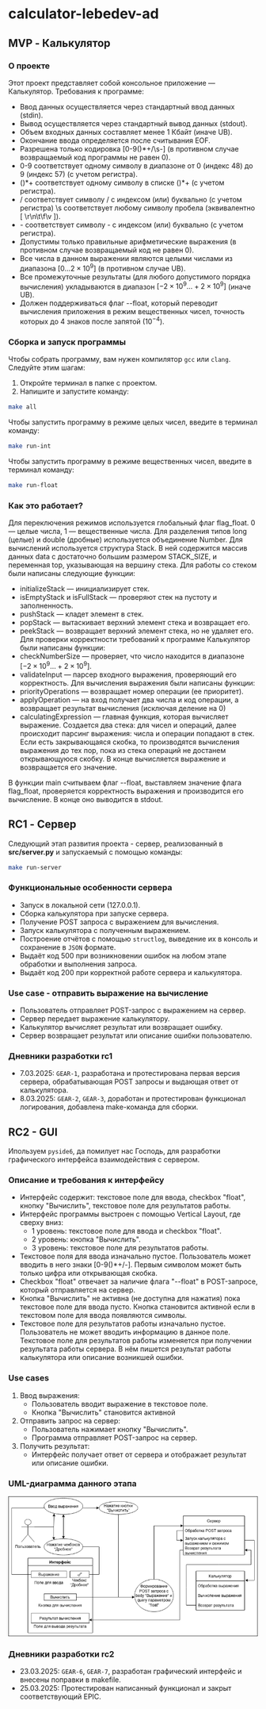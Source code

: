 # calculator-lebedev-ad

## MVP - Калькулятор

### О проекте

Этот проект представляет собой консольное приложение — Калькулятор.
Требования к программе:

- Ввод данных осуществляется через стандартный ввод данных (stdin).
- Вывод осуществляется через стандартный вывод данных (stdout).
- Объем входных данных составляет менее 1 Кбайт (иначе UB).
- Окончание ввода определяется после считывания EOF.
- Разрешена только кодировка [0-9()*+\/\s-] (в противном случае возвращаемый код программы не равен 0).
- 0-9 соответствует одному символу в диапазоне от 0 (индекс 48) до 9 (индекс 57) (с учетом регистра).
- ()\*+ соответствует одному символу в списке ()\*+ (с учетом регистра).
- \/ соответствует символу / с индексом (или) буквально (с учетом регистра) \s соответствует любому символу пробела (эквивалентно [ \r\n\t\f\v ]).
- \- соответствует символу - с индексом (или) буквально (с учетом регистра).
- Допустимы только правильные арифметические выражения (в противном случае возвращаемый код не равен 0).
- Все числа в данном выражении являются целыми числами из диапазона $[0 \dots 2 \times 10^9]$ (в противном случае UB).
- Все промежуточные результаты (для любого допустимого порядка вычисления) укладываются в диапазон $[-2 \times 10^9 \dots +2 \times 10^9]$ (иначе UB).
- Должен поддерживаться флаг --float, который переводит вычисления приложения в режим вещественных чисел, точность которых до 4 знаков после запятой $(10^{-4}).$

### Сборка и запуск программы

Чтобы собрать программу, вам нужен компилятор `gcc` или `clang`. Следуйте этим шагам:

1. Откройте терминал в папке с проектом.
2. Напишите и запустите команду:

```bash
make all
```

Чтобы запустить программу в режиме целых чисел, введите в терминал команду:

```bash
make run-int
```

Чтобы запустить программу в режиме вещественных чисел, введите в терминал команду:

```bash
make run-float
```

### Как это работает?

Для переключения режимов используется глобальный флаг flag_float. 0 — целые числа, 1 — вещественные числа.
Для разделения типов long (целые) и double (дробные) используется объединение Number.
Для вычислений используется структура Stack. В ней содержится массив данных data с достаточно большим размером STACK_SIZE, и переменная top, указывающая на вершину стека.
Для работы со стеком были написаны следующие функции:

- initializeStack — инициализирует стек.
- isEmptyStack и isFullStack — проверяют стек на пустоту и заполненность.
- pushStack — кладет элемент в стек.
- popStack — вытаскивает верхний элемент стека и возвращает его.
- peekStack — возвращает верхний элемент стека, но не удаляет его.
Для проверки корректности требований к программе Калькулятор были написаны функции:
- checkNumberSize — проверяет, что число находится в диапазоне $[-2 \times 10^9 \dots +2 \times 10^9]$.
- validateInput — парсер входного выражения, проверяющий его корректность.
Для вычисления выражения были написаны функции:
- priorityOperations — возвращает номер операции (ее приоритет).
- applyOperation — на вход получает два числа и код операции, а возвращает результат вычисления (исключая деление на 0)
- calculatingExpression — главная функция, которая вычисляет выражение. Создается два стека: для чисел и операций, далее происходит парсинг выражения: числа и операции попадают в стек. Если есть закрывающаяся скобка, то производятся вычисления выражения до тех пор, пока из стека операций не достанем открывающуюся скобку. В конце вычисляется выражение и возвращается его значение.

В функции main считываем флаг --float, выставляем значение флага flag_float, проверяется корректность выражения и производится его вычисление. В конце оно выводится в stdout.

## RC1 - Сервер

Следующий этап развития проекта - сервер, реализованный в **src/server.py** и запускаемый с помощью команды:

```bash
make run-server
```

### Функциональные особенности сервера

- Запуск в локальной сети (127.0.0.1).
- Сборка калькулятора при запуске сервера.
- Получение POST запроса с выражением для вычисления.
- Запуск калькулятора с полученным выражением.
- Построение отчётов с помощью `structlog`, выведение их в консоль и сохранение в `JSON` формате.
- Выдаёт код 500 при возникновении ошибок на любом этапе обработки и выполнения запроса.
- Выдаёт код 200 при корректной работе сервера и калькулятора.

### Use case - отправить выражение на вычисление

- Пользователь отправляет POST-запрос с выражением на сервер.
- Сервер передает выражение калькулятору.
- Калькулятор вычисляет результат или возвращает ошибку.
- Сервер возвращает результат или описание ошибки пользователю.

### Дневники разработки rc1

- 7.03.2025: `GEAR-1`, разработана и протестирована первая версия сервера, обрабатывающая POST запросы и выдающая ответ от калькулятора.
- 8.03.2025: `GEAR-2`, `GEAR-3`, доработан и протестирован функционал логирования, добавлена make-команда для сборки.

## RC2 - GUI

Ипользуем `pyside6`, да помилует нас Господь, для разработки графического интерфейса взаимодействия с сервером.

### Описание и требования к интерфейсу

- Интерфейс содержит: текстовое поле для ввода, checkbox "float", кнопку "Вычислить", текстовое поле для результатов работы.
- Интерфейс программы выстроен с помощью Vertical Layout, где сверху вниз:
  - 1 уровень: текстовое поле для ввода и checkbox "float".
  - 2 уровень: кнопка "Вычислить".
  - 3 уровень: текстовое поле для результатов работы.
- Текстовое поля для ввода изначально пустое. Пользователь может вводить в него знаки [0-9()*+\/-]. Первым символом может быть только цифра или открывающая скобка.
- Checkbox "float" отвечает за наличие флага "--float" в POST-запросе, который отправляется на сервер.
- Кнопка "Вычислить" не активна (не доступна для нажатия) пока текстовое поле для ввода пусто. Кнопка становится активной если в текстовом поле для ввода появляются символы.
- Текстовое поле для результатов работы изначально пустое. Пользователь не может вводить информацию в данное поле. Текстовое поле для результатов работы изменяется при получении результата работы сервера. В нём пишется результат работы калькулятора или описание возникшей ошибки.

### Use cases

1. Ввод выражения:
   - Пользователь вводит выражение в текстовое поле.
   - Кнопка "Вычислить" становится активной
2. Отправить запрос на сервер:
   - Пользователь нажимает кнопку "Вычислить".
   - Программа отправляет POST-запрос на сервер.
3. Получить результат:
   - Интерфейс получает ответ от сервера и отображает результат или описание ошибки.

### UML-диаграмма данного этапа

![Alt text](/UML.png)

### Дневники разработки rc2

- 23.03.2025: `GEAR-6`, `GEAR-7`, разработан графический интерфейс и внесены поправки в makefile.
- 25.03.2025: Протестирован написанный функционал и закрыт соответствующий EPIC.
